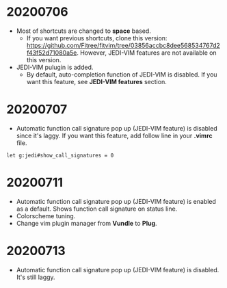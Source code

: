 # 20200706
* Most of shortcuts are changed to **space** based.
   * If you want previous shortcuts, clone this version: https://github.com/Fitree/fitvim/tree/03856accbc8dee568534767d2f43f52d71080a5e. However, JEDI-VIM features are not available on this version.
* JEDI-VIM pulugin is added.
   * By default, auto-completion function of JEDI-VIM is disabled. If you want this feature, see **JEDI-VIM features** section.

# 20200707
* Automatic function call signature pop up (JEDI-VIM feature) is disabled since it's laggy. If you want this feature, add follow line in your **.vimrc** file.
~~~
let g:jedi#show_call_signatures = 0
~~~

# 20200711
* Automatic function call signature pop up (JEDI-VIM feature) is enabled as a default. Shows function call signature on status line.
* Colorscheme tuning.
* Change vim plugin manager from **Vundle** to **Plug**.

# 20200713
* Automatic function call signature pop up (JEDI-VIM feature) is disabled. It's still laggy.
